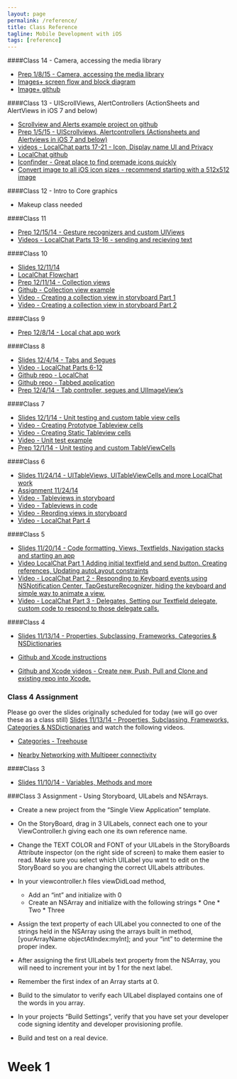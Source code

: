 ```yaml
---
layout: page
permalink: /reference/
title: Class Reference
tagline: Mobile Development with iOS
tags: [reference]
---
```

####Class 14 - Camera, accessing the media library
* [Prep 1/8/15 - Camera, accessing the media library](https://docs.google.com/presentation/d/1GQ-c94ighDwG4vuLBD2dX5t6Asrpqi3Fcswnxl6RumE/edit?usp=sharing)
* [Images+ screen flow and block diagram](https://docs.google.com/presentation/d/1_YxhHVY6jdrYbLNK9UU-BCZgLy9Rgb1sTpZOVOSKGs8/edit?usp=sharing)
* [Image+ github](https://github.com/portlandcodeschool/ImagePlus.git)

####Class 13 - UIScrollViews, AlertControllers (ActionSheets and AlertViews in iOS 7 and below)
* [Scrollview and Alerts example project on github](https://github.com/portlandcodeschool/ScrollviewAndAlerts)
* [Prep 1/5/15 - UIScrollviews, Alertcontrollers (Actionsheets and Alertviews in iOS 7 and below)](https://docs.google.com/presentation/d/1CTjnim4Hh1UsrjCzoUUALtbUcZ9onTk0tTPpGLzJ7Zw/edit?usp=sharing)
* [videos - LocalChat parts 17-21 - Icon, Display name UI and Privacy](https://drive.google.com/folderview?id=0B1jxDrjd4WIaMklKTndhc1phTVE&usp=sharing)
* [LocalChat github](https://github.com/portlandcodeschool/LocalChat)
* [Iconfinder - Great place to find premade icons quickly](https://www.iconfinder.com)
* [Convert image to all iOS icon sizes - recommend starting with a 512x512 image](http://makeappicon.com)


####Class 12 - Intro to Core graphics
* Makeup class needed


####Class 11
* [Prep 12/15/14 - Gesture recognizers and custom UIViews](https://docs.google.com/presentation/d/1Ya4E4KylREhoC7Y5C2so16ZULF0Jo1NQv0R1zp9S1Bo/edit?usp=sharing)
* [Videos - LocalChat Parts 13-16 - sending and recieving text](https://drive.google.com/folderview?id=0B1jxDrjd4WIaMklKTndhc1phTVE&usp=sharing)


####Class 10
* [Slides 12/11/14](https://docs.google.com/presentation/d/1PmnhUOtpWaReMoc6TZhLD53mOuevF0uIGGpPde0C6zg/edit?usp=sharing)
* [LocalChat Flowchart](https://drive.google.com/file/d/0B1jxDrjd4WIaX2p2TXBESHlJd2c/view?usp=sharing)
* [Prep 12/11/14 - Collection views](https://docs.google.com/presentation/d/14eBAObkQkM1R8_GCGHCoFDSdOk8h_nIHVJ2upcyun_Q/edit?usp=sharing)
* [Github - Collection view example](https://github.com/portlandcodeschool/CollectionViewStoryboard_iOS.git)
* [Video - Creating a collection view in storyboard Part 1](https://drive.google.com/file/d/0B1jxDrjd4WIaR3hVNnN0SHJfb00/view?usp=sharing)
* [Video - Creating a collection view in storyboard Part 2](https://drive.google.com/file/d/0B1jxDrjd4WIaYm5JdnEyN2FzSUk/view?usp=sharing)

####Class 9
* [Prep 12/8/14 - Local chat app work](https://docs.google.com/presentation/d/1bGYkDtTH0AR24LF3BbTU_RZckCk9jDv6lDt4Kc205nQ/edit?usp=sharing)

####Class 8
* [Slides 12/4/14 - Tabs and Segues](https://docs.google.com/presentation/d/11xaIE09gqhMAh89w4V7DZjlMukf9AL_CPrwGRictLeU/edit?usp=sharing)
* [Video - LocalChat Parts 6-12](https://drive.google.com/folderview?id=0B1jxDrjd4WIaMklKTndhc1phTVE&usp=sharing)
* [Github repo - LocalChat](https://github.com/portlandcodeschool/LocalChat.git)
* [Github repo - Tabbed application](https://github.com/portlandcodeschool/TabbedApplication_ios.git)
* [Prep 12/4/14 - Tab controller, segues and UIImageView’s](https://docs.google.com/presentation/d/1j7UO74iZBmS4cmgpTTU_cylkqcor9gtLNTKZaI3Q4kc/edit?usp=sharing)

####Class 7
* [Slides 12/1/14 - Unit testing and custom table view cells](https://docs.google.com/presentation/d/15AayvaGgGFiCDx4wjBjYkBkSKVEWy1mAryny25Rrnxs/edit?usp=sharing)
* [Video - Creating Prototype Tableview cells](https://drive.google.com/file/d/0B1jxDrjd4WIaald1UVlnakswYk0/view?usp=sharing)
* [Video - Creating Static Tableview cells](https://drive.google.com/file/d/0B1jxDrjd4WIaLVQxNm9EYlRqVzA/view?usp=sharing)
* [Video - Unit test example](https://drive.google.com/file/d/0B1jxDrjd4WIabjVEcmw0aW5OUTQ/view?usp=sharing)
* [Prep 12/1/14 - Unit testing and custom TableViewCells](https://docs.google.com/presentation/d/186-RjOPWLSo3OhnLs6XG3qEyWydA75wIwWXVE3fZ4zk/edit?usp=sharing)

####Class 6
* [Slides 11/24/14 - UITableViews, UITableViewCells and more LocalChat work](https://docs.google.com/presentation/d/1A6u-z-7rOaG73t7rLo0zzQX1dXzcCjpsJQv8ZGMDru0/edit?usp=sharing)
* [Assignment 11/24/14](https://docs.google.com/presentation/d/178qme-52aeg91azA8Kb4bzlKMFcXbwbU0vFVW-ft92A/edit?usp=sharing)
* [Video - Tableviews in storyboard](https://drive.google.com/file/d/0B1jxDrjd4WIaMnpkTTBIR1BQTnM/view?usp=sharing)
* [Video - Tableviews in code](https://drive.google.com/file/d/0B1jxDrjd4WIaTjRXNU1CUjl0dFE/view?usp=sharing)
* [Video - Reording views in storyboard](https://drive.google.com/file/d/0B1jxDrjd4WIaODItMjQ4dHJUWUE/view?usp=sharing)
* [Video - LocalChat Part 4](https://drive.google.com/file/d/0B1jxDrjd4WIabVlJRGx4cE4wRDQ/view?usp=sharing)

####Class 5
* [Slides 11/20/14 - Code formatting, Views, Textfields, Navigation stacks and starting an app](https://docs.google.com/presentation/d/1nKsy1zb9slQszgEhlv4RGzuX-ZkeJoo_4UJ_WwTIqdU/edit?usp=sharing)
* [Video LocalChat Part 1 Adding initial textfield and send button. Creating references, Updating autoLayout constraints](https://drive.google.com/folderview?id=0B1jxDrjd4WIaMklKTndhc1phTVE&usp=sharing)
* [Video - LocalChat Part 2 - Responding to Keyboard events using NSNotification Center, TapGestureRecognizer, hiding the keyboard and simple way to animate a view.](https://drive.google.com/folderview?id=0B1jxDrjd4WIaMklKTndhc1phTVE&usp=sharing)
* [Video - LocalChat Part 3 - Delegates, Setting our Textfield delegate, custom code to respond to those delegate calls.](https://drive.google.com/folderview?id=0B1jxDrjd4WIaMklKTndhc1phTVE&usp=sharing)


####Class 4
* [Slides 11/13/14 - Properties, Subclassing, Frameworks, Categories & NSDictionaries](https://docs.google.com/presentation/d/1NCnitdREfOq748VDD4rnCtVX8p2KuDpg7gB1K5yINfw/edit?usp=sharing)

* [Github and Xcode instructions](https://docs.google.com/presentation/d/1MK65mG0SV4JLt9PmfcZYO7tFz_2dQMgcughcQDggaFc/edit?usp=sharing)

* [Github and Xcode videos - Create new, Push, Pull and Clone and existing repo into Xcode.](https://drive.google.com/folderview?id=0B1jxDrjd4WIaWEJXTG43Y2N3Z3M&usp=sharing)


### Class 4 Assignment
Please go over the slides originally scheduled for today (we will go over these as a class still) [Slides 11/13/14 - Properties, Subclassing, Frameworks, Categories & NSDictionaries](https://docs.google.com/presentation/d/1NCnitdREfOq748VDD4rnCtVX8p2KuDpg7gB1K5yINfw/edit?usp=sharing) and watch the following videos.

* [Categories - Treehouse](http://teamtreehouse.com/library/ios-foundations/blocks-and-categories/categories)

* [Nearby Networking with Multipeer connectivity](https://developer.apple.com/videos/enterprise/#15)

####Class 3
* [Slides 11/10/14 - Variables, Methods and more](https://docs.google.com/presentation/d/1OECBtnPFaUFNtPXx55SBDhPsVGlKWU3VxNF5L52C8N4/edit#slide=id.g46d2eb907_15)

###Class 3 Assignment - Using Storyboard, UILabels and NSArrays.

* Create a new project from the “Single View Application” template.

* On the StoryBoard, drag in 3 UILabels, connect each one to your ViewController.h giving each one its own reference name.

* Change the TEXT COLOR and FONT of your UILabels in the StoryBoards Attribute inspector (on the right side of screen) to make them easier to read. Make sure you select which UILabel you want to edit on the StoryBoard so you are changing the correct UILabels attributes.

* In your viewcontroller.h files viewDidLoad method,

    * Add an “int” and initialize with 0
    * Create an NSArray and initialize with the following strings
		  * One
		  * Two
		  * Three

* Assign the text property of each UILabel you connected to one of the strings held in the NSArray using the arrays built in method, [yourArrayName objectAtIndex:myInt]; and your “int” to determine the proper index.

* After assigning the first UILabels text property from the NSArray, you will need to increment your int by 1 for the next label.

* Remember the first index of an Array starts at 0.

* Build to the simulator to verify each UILabel displayed contains one of the words in you array.

* In your projects “Build Settings”, verify that you have set your developer code signing identity and developer provisioning profile.

* Build and test on a real device.


# Week 1

